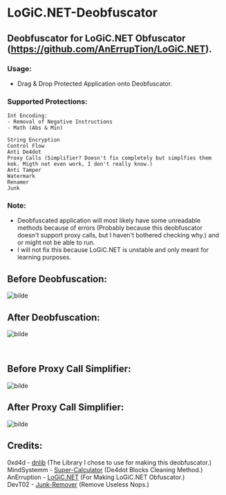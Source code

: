 # LoGiC.NET-Deobfuscator
## Deobfuscator for LoGiC.NET Obfuscator (https://github.com/AnErrupTion/LoGiC.NET).

### Usage:
- Drag & Drop Protected Application onto Deobfuscator.

### Supported Protections:
```
Int Encoding:
- Removal of Negative Instructions
- Math (Abs & Min)

String Encryption
Control Flow
Anti De4dot
Proxy Calls (Simplifier? Doesn't fix completely but simplfies them kek. Migth not even work, I don't really know.)
Anti Tamper
Watermark
Renamer
Junk
```

### Note:
- Deobfuscated application will most likely have some unreadable methods because of errors (Probably because this deobfuscator doesn't support proxy calls, but I haven't bothered checking why.) and or might not be able to run.
- I will not fix this because LoGiC.NET is unstable and only meant for learning purposes.

## Before Deobfuscation:
![bilde](https://user-images.githubusercontent.com/60292167/120541785-9e44ba80-c3ea-11eb-9236-ffcaa0947024.png)

## After Deobfuscation:
![bilde](https://user-images.githubusercontent.com/60292167/120541836-af8dc700-c3ea-11eb-8c78-dca727175111.png)

<br>

## Before Proxy Call Simplifier:
![bilde](https://user-images.githubusercontent.com/60292167/121065207-ce180780-c7c8-11eb-9f6a-ed008bb3f9f7.png)

## After Proxy Call Simplifier:
![bilde](https://user-images.githubusercontent.com/60292167/121065393-015a9680-c7c9-11eb-909a-7b9214a64ba4.png)


## Credits:
0xd4d - <a href="https://github.com/0xd4d/dnlib">dnlib</a> (The Library I chose to use for making this deobfuscator.) <br>
MindSystemm - <a href="https://github.com/MindSystemm/SuperCalculator">Super-Calculator</a> (De4dot Blocks Cleaning Method.) <br>
AnErruption - <a href="https://github.com/AnErrupTion/LoGiC.NET">LoGiC.NET</a> (For Making LoGiC.NET Obfuscator.) <br>
DevT02 - <a href="https://github.com/DevT02/Junk-Remover">Junk-Remover</a> (Remove Useless Nops.) <br>
